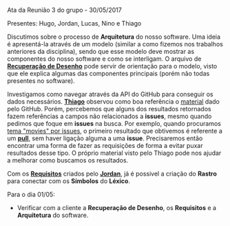 Ata da Reunião 3 do grupo -  30/05/2017

Presentes: Hugo, Jordan, Lucas, Nino e Thiago

Discutimos sobre o processo de **Arquitetura** do nosso software. Uma ideia é apresentá-la através de um modelo (similar a como fizemos nos trabalhos anteriores da disciplina), sendo que esse modelo deve mostrar as componentes do nosso software e como se interligam. O arquivo de **[Recuperação de Desenho](https://github.com/danielamaksoud/INF1629TerceiroTrabalho/blob/master/Documenta%C3%A7%C3%A3o/recuperacao_desenho.md)** pode servir de orientação para o modelo, visto que ele explica algumas das componentes principais (porém não todas presentes no software).

Investigamos como navegar através da API do GitHub para conseguir os dados necessários. **[Thiago](https://github.com/thiagola92)** observou como boa referência o [material](https://developer.github.com/v3/search/#search-issues) dado pelo GitHub. Porém, percebemos que alguns dos resultados retornados fazem referências a campos não relacionados a **issues**, mesmo quando pedimos que foque em **issues** na busca. Por exemplo, quando procuramos [tema "movies" por issues](https://api.github.com/search/issues?q=movies), o primeiro resultado que obtivemos é referente a um **[pull](https://api.github.com/repos/learn-co-students/swift-MovieNight-lab-swift-intro-000/issues/8)**, sem haver ligação alguma a uma **issue**. Precisaremos então encontrar uma forma de fazer as requisições de forma a evitar puxar resultados desse tipo. O próprio material visto pelo Thiago pode nos ajudar a melhorar como buscamos os resultados.

Com os **[Requisitos](https://github.com/danielamaksoud/INF1629TerceiroTrabalho/issues)** criados pelo **[Jordan](https://github.com/jordan2R)**, já é possivel a criação do **Rastro** para conectar com os **Símbolos** do **Léxico**.

Para o dia 01/05:
- Verificar com a cliente a **Recuperação de Desenho**, os **Requisitos** e a **Arquitetura** do software.
